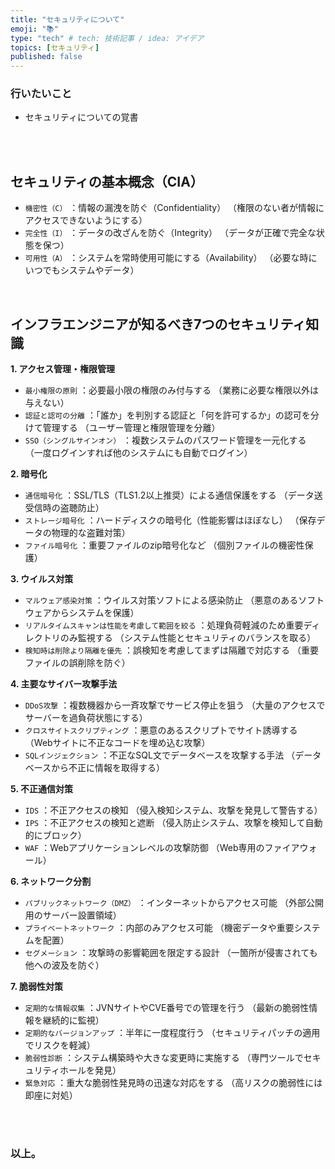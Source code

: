 ```yaml
---
title: "セキュリティについて"
emoji: "📚"
type: "tech" # tech: 技術記事 / idea: アイデア
topics: [セキュリティ]
published: false
---
```


### 行いたいこと
- セキュリティについての覚書


<br>
<br>


## セキュリティの基本概念（CIA）

- `機密性（C）` ：情報の漏洩を防ぐ（Confidentiality）
（権限のない者が情報にアクセスできないようにする）
- `完全性（I）` ：データの改ざんを防ぐ（Integrity）
（データが正確で完全な状態を保つ）
- `可用性（A）` ：システムを常時使用可能にする（Availability）
（必要な時にいつでもシステムやデータ）


<br>


## インフラエンジニアが知るべき7つのセキュリティ知識
**1. アクセス管理・権限管理**

- `最小権限の原則` ：必要最小限の権限のみ付与する
（業務に必要な権限以外は与えない）
- `認証と認可の分離` ：「誰か」を判別する認証と「何を許可するか」の認可を分けて管理する
（ユーザー管理と権限管理を分離）
- `SSO（シングルサインオン）` ：複数システムのパスワード管理を一元化する
（一度ログインすれば他のシステムにも自動でログイン）

**2. 暗号化**

- `通信暗号化` ：SSL/TLS（TLS1.2以上推奨）による通信保護をする
（データ送受信時の盗聴防止）
- `ストレージ暗号化` ：ハードディスクの暗号化（性能影響はほぼなし）
（保存データの物理的な盗難対策）
- `ファイル暗号化` ：重要ファイルのzip暗号化など
（個別ファイルの機密性保護）

**3. ウイルス対策**

- `マルウェア感染対策` ：ウイルス対策ソフトによる感染防止
（悪意のあるソフトウェアからシステムを保護）
- `リアルタイムスキャンは性能を考慮して範囲を絞る` ：処理負荷軽減のため重要ディレクトリのみ監視する
（システム性能とセキュリティのバランスを取る）
- `検知時は削除より隔離を優先` ：誤検知を考慮してまずは隔離で対応する
（重要ファイルの誤削除を防ぐ）

**4. 主要なサイバー攻撃手法**

- `DDoS攻撃` ：複数機器から一斉攻撃でサービス停止を狙う
（大量のアクセスでサーバーを過負荷状態にする）
- `クロスサイトスクリプティング` ：悪意のあるスクリプトでサイト誘導する
（Webサイトに不正なコードを埋め込む攻撃）
- `SQLインジェクション` ：不正なSQL文でデータベースを攻撃する手法
（データベースから不正に情報を取得する）

**5. 不正通信対策**

- `IDS` ：不正アクセスの検知
（侵入検知システム、攻撃を発見して警告する）
- `IPS` ：不正アクセスの検知と遮断
（侵入防止システム、攻撃を検知して自動的にブロック）
- `WAF` ：Webアプリケーションレベルの攻撃防御
（Web専用のファイアウォール）

**6. ネットワーク分割**

- `パブリックネットワーク（DMZ）` ：インターネットからアクセス可能
（外部公開用のサーバー設置領域）
- `プライベートネットワーク` ：内部のみアクセス可能
（機密データや重要システムを配置）
- `セグメーション`  ：攻撃時の影響範囲を限定する設計
（一箇所が侵害されても他への波及を防ぐ）

**7. 脆弱性対策**

- `定期的な情報収集` ：JVNサイトやCVE番号での管理を行う
（最新の脆弱性情報を継続的に監視）
- `定期的なバージョンアップ` ：半年に一度程度行う
（セキュリティパッチの適用でリスクを軽減）
- `脆弱性診断` ：システム構築時や大きな変更時に実施する
（専門ツールでセキュリティホールを発見）
- `緊急対応` ：重大な脆弱性発見時の迅速な対応をする
（高リスクの脆弱性には即座に対処）




<br>
<br>


### 以上。

<br>
<br>
<br>